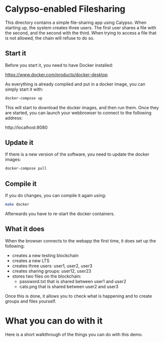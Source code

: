 # Calypso-enabled Filesharing

This directory contains a simple file-sharing app using Calypso.
When starting up, the system creates three users.
The first user shares a file with the second, and the second with the third.
When trying to access a file that is not allowed, the chain will refuse to do so.

## Start it

Before you start it, you need to have Docker installed:

https://www.docker.com/products/docker-desktop

As everything is already compiled and put in a docker image, you can simply start it with:

```bash
docker-compose up
```

This will start to download the docker images, and then run them.
Once they are started, you can launch your webbrowser to connect to the following address:

http://localhost:8080

## Update it

If there is a new version of the software, you need to update the docker images:

```bash
docker-compose pull
```

## Compile it

If you do changes, you can compile it again using:

```bash
make docker
```

Afterwards you have to re-start the docker containers.

## What it does

When the browser connects to the webapp the first time, it does set up the following:

- creates a new testing blockchain
- creates a new LTS
- creates three users: user1, user2, user3
- creates sharing groups: user12, user23
- stores two files on the blockchain:
  - password.txt that is shared between user1 and user2
  - cats.png that is shared between user2 and user3

Once this is done, it allows you to check what is happening and to create groups and files yourself.

# What you can do with it

Here is a short walkthrough of the things you can do with this demo.

## 
